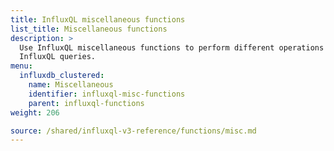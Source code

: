 ```yaml
---
title: InfluxQL miscellaneous functions
list_title: Miscellaneous functions
description: >
  Use InfluxQL miscellaneous functions to perform different operations in
  InfluxQL queries.
menu:
  influxdb_clustered:
    name: Miscellaneous
    identifier: influxql-misc-functions
    parent: influxql-functions
weight: 206

source: /shared/influxql-v3-reference/functions/misc.md
---
```


<!-- 
The content of this page is at /shared/influxql-v3-reference/functions/misc.md
-->
